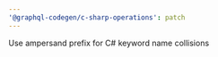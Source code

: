 ```yaml
---
'@graphql-codegen/c-sharp-operations': patch
---
```


Use ampersand prefix for C# keyword name collisions
